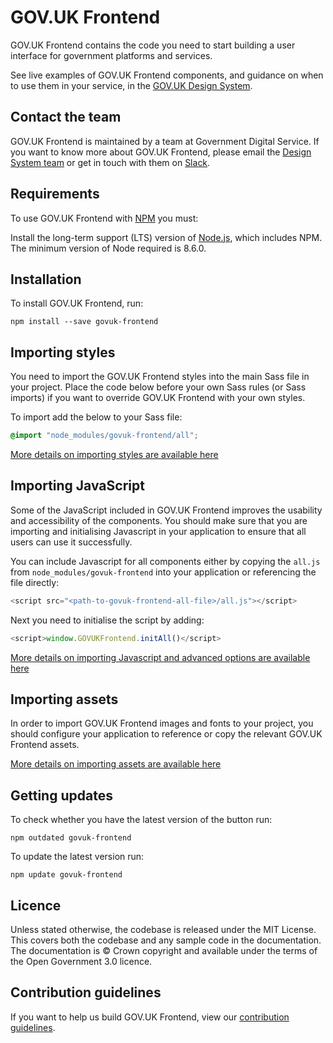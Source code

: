 # GOV.UK Frontend

GOV.UK Frontend contains the code you need to start building a user interface
for government platforms and services.

See live examples of GOV.UK Frontend components, and guidance on when to use
them in your service, in the [GOV.UK Design
System](https://govuk-design-system-production.cloudapps.digital/).

## Contact the team

GOV.UK Frontend is maintained by a team at Government Digital Service. If you want to know more about GOV.UK Frontend, please email the [Design System
team](mailto:govuk-design-system-support@digital.cabinet-office.gov.uk) or get in touch with them on [Slack](https://ukgovernmentdigital.slack.com/messages/govuk-design-system).

## Requirements

To use GOV.UK Frontend with [NPM](https://www.npmjs.com) you must:

Install the long-term support (LTS) version of [Node.js](https://nodejs.org/en/), which includes NPM. The minimum version of Node required is 8.6.0.

## Installation

To install GOV.UK Frontend, run:

```
npm install --save govuk-frontend
```

## Importing styles

You need to import the GOV.UK Frontend styles into the main Sass file in your
project. Place the code below before your own Sass rules (or Sass
imports) if you want to override GOV.UK Frontend with your own styles.

To import add the below to your Sass file:

  ```CSS
  @import "node_modules/govuk-frontend/all";
  ```

[More details on importing styles are available here](https://github.com/alphagov/govuk-frontend/blob/master/docs/installation/installing-with-npm.md#importing-styles)

## Importing JavaScript

Some of the JavaScript included in GOV.UK Frontend improves the usability and
accessibility of the components. You should make sure that you are importing and
initialising Javascript in your application to ensure that all users can use it
successfully.

You can include Javascript for all components either by copying the `all.js` from `node_modules/govuk-frontend` into your application or referencing the file directly:

```js
<script src="<path-to-govuk-frontend-all-file>/all.js"></script>
```
Next you need to initialise the script by adding:

```js
<script>window.GOVUKFrontend.initAll()</script>
```

[More details on importing Javascript and advanced options are available here](https://github.com/alphagov/govuk-frontend/blob/master/docs/installation/installing-with-npm.md#importing-javascript)


## Importing assets

In order to import GOV.UK Frontend images and fonts to your project, you should configure your application to reference or copy the relevant GOV.UK Frontend assets.

[More details on importing assets are available here](https://github.com/alphagov/govuk-frontend/blob/master/docs/installation/installing-with-npm.md#import-assets)


## Getting updates

To check whether you have the latest version of the button run:

    npm outdated govuk-frontend

To update the latest version run:

    npm update govuk-frontend


## Licence

Unless stated otherwise, the codebase is released under the MIT License. This
covers both the codebase and any sample code in the documentation. The
documentation is &copy; Crown copyright and available under the terms of the
Open Government 3.0 licence.

## Contribution guidelines

If you want to help us build GOV.UK Frontend, view our [contribution
guidelines](CONTRIBUTING.md).
